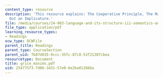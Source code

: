 ```yaml
---
content_type: resource
description: 'This resource explains: The Cooperative Principle, The Maxims, and Working
  Out an Implicature.'
file: /media/courses/24-903-language-and-its-structure-iii-semantics-and-pragmatics-spring-2005/254775f37d06343157e0be2ba01266ba_grice_maxims.pdf
file_type: application/pdf
learning_resource_types:
- Readings
ocw_type: OCWFile
parent_title: Readings
parent_type: CourseSection
parent_uid: fb87d835-9ccc-35fc-87c8-53f21307cbea
resourcetype: Document
title: grice_maxims.pdf
uid: 254775f3-7d06-3431-57e0-be2ba01266ba
---
```

